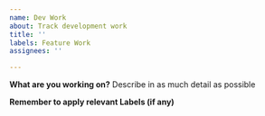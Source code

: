 ```yaml
---
name: Dev Work
about: Track development work
title: ''
labels: Feature Work
assignees: ''

---
```


**What are you working on?**
Describe in as much detail as possible

**Remember to apply relevant Labels (if any)**
